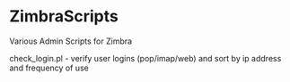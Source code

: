 # ZimbraScripts
Various Admin Scripts for Zimbra

check_login.pl - verify user logins (pop/imap/web) and sort by ip address and frequency of use

